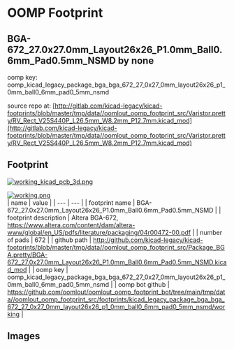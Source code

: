 # OOMP Footprint  
## BGA-672_27.0x27.0mm_Layout26x26_P1.0mm_Ball0.6mm_Pad0.5mm_NSMD  by none  
  
oomp key: oomp_kicad_legacy_package_bga_bga_672_27_0x27_0mm_layout26x26_p1_0mm_ball0_6mm_pad0_5mm_nsmd  
  
source repo at: [http://gitlab.com/kicad-legacy/kicad-footprints/blob/master/tmp/data//oomlout_oomp_footprint_src/Varistor.pretty/RV_Rect_V25S440P_L26.5mm_W8.2mm_P12.7mm.kicad_mod](http://gitlab.com/kicad-legacy/kicad-footprints/blob/master/tmp/data//oomlout_oomp_footprint_src/Varistor.pretty/RV_Rect_V25S440P_L26.5mm_W8.2mm_P12.7mm.kicad_mod)  
## Footprint  
  
[![working_kicad_pcb_3d.png](working_kicad_pcb_3d_600.png)](working_kicad_pcb_3d.png)  
  
[![working.png](working_600.png)](working.png)  
| name | value | 
| --- | --- | 
| footprint name | BGA-672_27.0x27.0mm_Layout26x26_P1.0mm_Ball0.6mm_Pad0.5mm_NSMD | 
| footprint description | Altera BGA-672, https://www.altera.com/content/dam/altera-www/global/en_US/pdfs/literature/packaging/04r00472-00.pdf | 
| number of pads | 672 | 
| github path | http://github.com/kicad-legacy/kicad-footprints/blob/master/tmp/data//oomlout_oomp_footprint_src/Package_BGA.pretty/BGA-672_27.0x27.0mm_Layout26x26_P1.0mm_Ball0.6mm_Pad0.5mm_NSMD.kicad_mod | 
| oomp key | oomp_kicad_legacy_package_bga_bga_672_27_0x27_0mm_layout26x26_p1_0mm_ball0_6mm_pad0_5mm_nsmd | 
| oomp bot github | https://github.com/oomlout/oomlout_oomp_footprint_bot/tree/main/tmp/data//oomlout_oomp_footprint_src/footprints/kicad_legacy_package_bga_bga_672_27_0x27_0mm_layout26x26_p1_0mm_ball0_6mm_pad0_5mm_nsmd/working | 
## Images  
